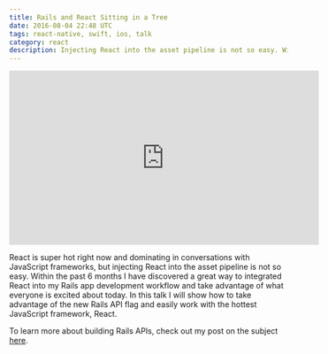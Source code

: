 ```yaml
---
title: Rails and React Sitting in a Tree
date: 2016-08-04 22:48 UTC
tags: react-native, swift, ios, talk
category: react
description: Injecting React into the asset pipeline is not so easy. Within the past 6 months I have discovered a great way to integrated React into my Rails app development workflow and take advantage of what everyone is excited about today.
---
```

<iframe width="560" height="315" src="https://www.youtube.com/embed/uBZGalgS-U8" frameborder="0" allowfullscreen></iframe>

React is super hot right now and dominating in conversations with JavaScript frameworks, but injecting React into the asset pipeline is not so easy. Within the past 6 months I have discovered a great way to integrated React into my Rails app development workflow and take advantage of what everyone is excited about today. In this talk I will show how to take advantage of the new Rails API flag and easily work with the hottest JavaScript framework, React. 

To learn more about building Rails APIs, check out my post on the
subject [here](/2016/04/06/react-native-and-swift-at-forward-4.html).